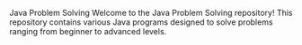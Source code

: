 Java Problem Solving
Welcome to the Java Problem Solving repository! This repository contains various Java programs designed to solve problems ranging from beginner to advanced levels.
